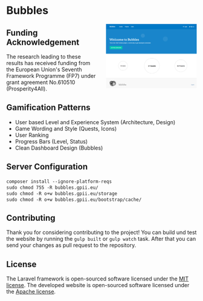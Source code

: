 # Bubbles

<img src="/screenshots/preview.png?raw=tru" width="240" align="right" style="margin-left: 20px;">

## Funding Acknowledgement

The research leading to these results has received funding from the European Union's Seventh Framework Programme (FP7) under grant agreement No.610510 (Prosperity4All).


## Gamification Patterns

- User based Level and Experience System (Architecture, Design)
- Game Wording and Style (Quests, Icons)
- User Ranking
- Progress Bars (Level, Status)
- Clean Dashboard Design (Bubbles)


## Server Configuration

```
composer install --ignore-platform-reqs
sudo chmod 755 -R bubbles.gpii.eu/
sudo chmod -R o+w bubbles.gpii.eu/storage
sudo chmod -R o+w bubbles.gpii.eu/bootstrap/cache/
```

## Contributing

Thank you for considering contributing to the project! You can build und test the website by running the `gulp built` or `gulp watch` task. After that you can send your changes as pull request to the repository.


## License

The Laravel framework is open-sourced software licensed under the [MIT license](http://opensource.org/licenses/MIT). The developed website is open-sourced software licensed under the [Apache license](http://www.apache.org/licenses/LICENSE-2.0).
